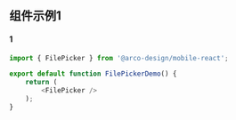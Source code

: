 ## 组件示例1

#### 1

```js
import { FilePicker } from '@arco-design/mobile-react';

export default function FilePickerDemo() {
    return (
        <FilePicker />
    );
}
```
